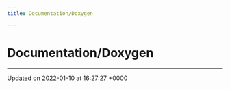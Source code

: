 ```yaml
---
title: Documentation/Doxygen

---
```


# Documentation/Doxygen








-------------------------------

Updated on 2022-01-10 at 16:27:27 +0000
